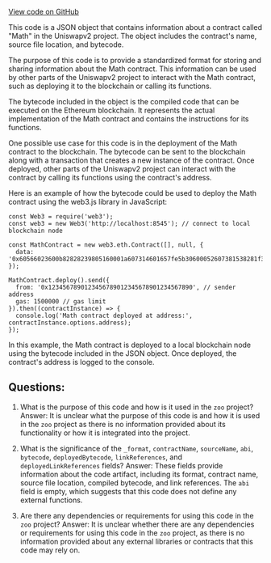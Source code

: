 [View code on GitHub](zoo-labs/zoo/blob/master/contracts/artifacts/src/uniswapv2/libraries/Math.sol/Math.json)

This code is a JSON object that contains information about a contract called "Math" in the Uniswapv2 project. The object includes the contract's name, source file location, and bytecode. 

The purpose of this code is to provide a standardized format for storing and sharing information about the Math contract. This information can be used by other parts of the Uniswapv2 project to interact with the Math contract, such as deploying it to the blockchain or calling its functions.

The bytecode included in the object is the compiled code that can be executed on the Ethereum blockchain. It represents the actual implementation of the Math contract and contains the instructions for its functions. 

One possible use case for this code is in the deployment of the Math contract to the blockchain. The bytecode can be sent to the blockchain along with a transaction that creates a new instance of the contract. Once deployed, other parts of the Uniswapv2 project can interact with the contract by calling its functions using the contract's address.

Here is an example of how the bytecode could be used to deploy the Math contract using the web3.js library in JavaScript:

```
const Web3 = require('web3');
const web3 = new Web3('http://localhost:8545'); // connect to local blockchain node

const MathContract = new web3.eth.Contract([], null, {
  data: '0x60566023600b82828239805160001a607314601657fe5b30600052607381538281f3fe73000000000000000000000000000000000000000030146080604052600080fdfea2646970667358221220dc88f7d12626a6595ccdc0542abb21c44eb11887cd268c50a5dbdc81fdb3727e64736f6c634300060c0033'
});

MathContract.deploy().send({
  from: '0x1234567890123456789012345678901234567890', // sender address
  gas: 1500000 // gas limit
}).then((contractInstance) => {
  console.log('Math contract deployed at address:', contractInstance.options.address);
});
```

In this example, the Math contract is deployed to a local blockchain node using the bytecode included in the JSON object. Once deployed, the contract's address is logged to the console.
## Questions: 
 1. What is the purpose of this code and how is it used in the `zoo` project?
   Answer: It is unclear what the purpose of this code is and how it is used in the `zoo` project as there is no information provided about its functionality or how it is integrated into the project.

2. What is the significance of the `_format`, `contractName`, `sourceName`, `abi`, `bytecode`, `deployedBytecode`, `linkReferences`, and `deployedLinkReferences` fields?
   Answer: These fields provide information about the code artifact, including its format, contract name, source file location, compiled bytecode, and link references. The `abi` field is empty, which suggests that this code does not define any external functions.

3. Are there any dependencies or requirements for using this code in the `zoo` project?
   Answer: It is unclear whether there are any dependencies or requirements for using this code in the `zoo` project, as there is no information provided about any external libraries or contracts that this code may rely on.